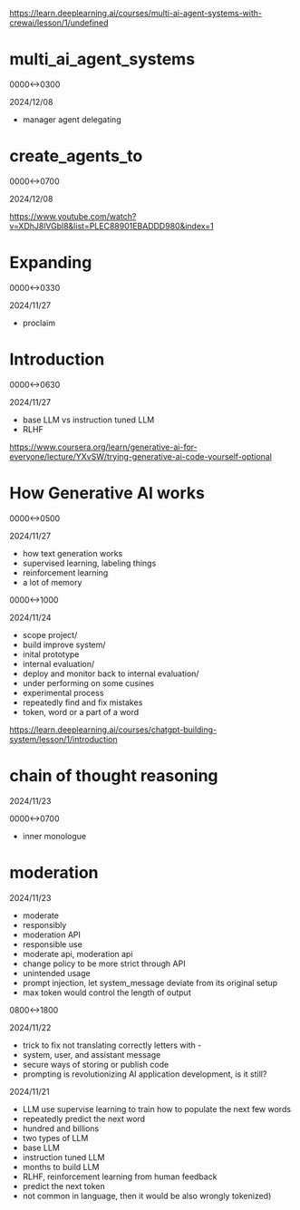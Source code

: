 https://learn.deeplearning.ai/courses/multi-ai-agent-systems-with-crewai/lesson/1/undefined

# multi_ai_agent_systems

0000<->0300

2024/12/08

- manager agent delegating


# create_agents_to 

0000<->0700

2024/12/08


https://www.youtube.com/watch?v=XDhJ8lVGbl8&list=PLEC88901EBADDD980&index=1

# Expanding

0000<->0330

2024/11/27

- proclaim

# Introduction

0000<->0630

2024/11/27

- base LLM vs instruction tuned LLM
- RLHF

https://www.coursera.org/learn/generative-ai-for-everyone/lecture/YXvSW/trying-generative-ai-code-yourself-optional

# How Generative AI works

0000<->0500

2024/11/27

- how text generation works
- supervised learning, labeling things
- reinforcement learning
- a lot of memory

0000<->1000

2024/11/24

- scope project/
- build improve system/
- inital prototype 
- internal evaluation/
- deploy and monitor back to internal evaluation/
- under performing on some cusines
- experimental process
- repeatedly find and fix mistakes
- token, word or a part of a word


https://learn.deeplearning.ai/courses/chatgpt-building-system/lesson/1/introduction

# chain of thought reasoning

2024/11/23

0000<->0700

- inner monologue

# moderation

2024/11/23

- moderate
- responsibly
- moderation API
- responsible use
- moderate api, moderation api
- change policy to be more strict through API
- unintended usage
- prompt injection, let system_message deviate from its original setup
- max token would control the length of output

0800<->1800

2024/11/22

- trick to fix not translating correctly letters with -
- system, user, and assistant message
- secure ways of storing or publish code
- prompting is revolutionizing AI application development, is it still?

2024/11/21

- LLM use supervise learning to train how to populate the next few words
- repeatedly predict the next word
- hundred and billions
- two types of LLM
- base LLM
- instruction tuned LLM
- months to build LLM
- RLHF, reinforcement learning from human feedback
- predict the next token
- not common in language, then it would be also wrongly tokenized)

